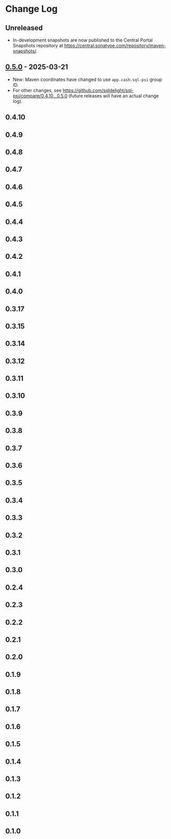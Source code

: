 # Change Log

## Unreleased

- In-development snapshots are now published to the Central Portal Snapshots repository at https://central.sonatype.com/repository/maven-snapshots/.


## [0.5.0] - 2025-03-21
[0.5.0]: https://github.com/sqldelight/sql-psi/releases/tag/0.5.0

- New: Maven coordinates have changed to use `app.cash.sql-psi` group ID.
- For other changes, see https://github.com/sqldelight/sql-psi/compare/0.4.10...0.5.0 (future releases will have an actual change log).


## 0.4.10

## 0.4.9

## 0.4.8

## 0.4.7

## 0.4.6

## 0.4.5

## 0.4.4

## 0.4.3

## 0.4.2

## 0.4.1

## 0.4.0

## 0.3.17

## 0.3.15

## 0.3.14

## 0.3.12

## 0.3.11

## 0.3.10

## 0.3.9

## 0.3.8

## 0.3.7

## 0.3.6

## 0.3.5

## 0.3.4

## 0.3.3

## 0.3.2

## 0.3.1

## 0.3.0

## 0.2.4

## 0.2.3

## 0.2.2

## 0.2.1

## 0.2.0

## 0.1.9

## 0.1.8

## 0.1.7

## 0.1.6

## 0.1.5

## 0.1.4

## 0.1.3

## 0.1.2

## 0.1.1

## 0.1.0
